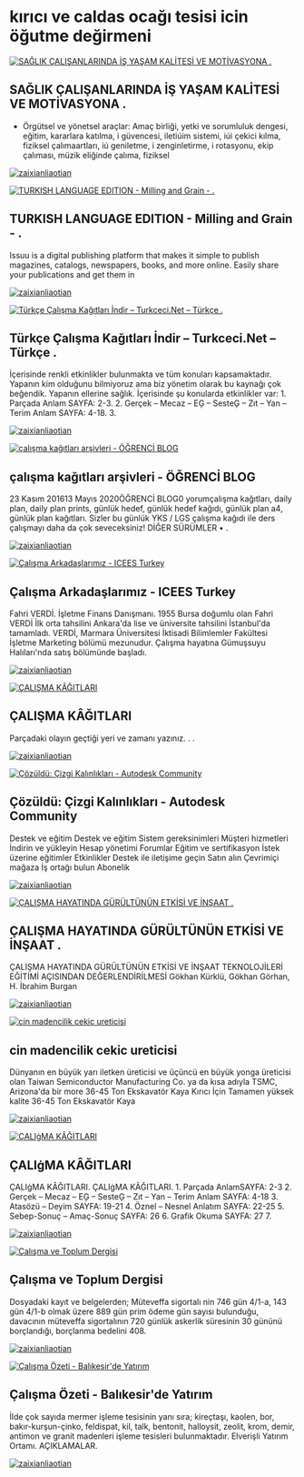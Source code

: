 # kırıcı ve caldas ocağı tesisi icin öğutme değirmeni
<a href="https://mnn.zoosnet.net/LR/Chatpre.aspx?id=MNN94995150&p=https://topgrinding.com/" target="_blank">![SAĞLIK ÇALIŞANLARINDA İŞ YAŞAM KALİTESİ VE MOTİVASYONA .](https://github.com/technlg/images/blob/main/19.jpg)</a>
## SAĞLIK ÇALIŞANLARINDA İŞ YAŞAM KALİTESİ VE MOTİVASYONA .
- Örgütsel ve yönetsel araçlar: Amaç birliği, yetki ve sorumluluk dengesi, eğitim, kararlara katılma, i güvencesi, iletiúim sistemi, iúi çekici kılma, fiziksel çalımaartları, iú geniletme, i zenginletirme, i rotasyonu, ekip çalıması, müzik eliğinde çalıma, fiziksel
<a href="https://mnn.zoosnet.net/LR/Chatpre.aspx?id=MNN94995150&p=https://topgrinding.com/" target="_blank"><img src="https://github.com/technlg/images/raw/main/chat11.jpg" alt="zaixianliaotian"/></a><a href="//whatsapp.shibangsoft.com/WhatsApp.php" ><img src="https://github.com/technlg/images/raw/main/chat11.png" alt=""></a>
<a href="https://mnn.zoosnet.net/LR/Chatpre.aspx?id=MNN94995150&p=https://topgrinding.com/" target="_blank">![TURKISH LANGUAGE EDITION - Milling and Grain - .](https://github.com/technlg/images/blob/main/62.jpg)</a>
## TURKISH LANGUAGE EDITION - Milling and Grain - .
Issuu is a digital publishing platform that makes it simple to publish magazines, catalogs, newspapers, books, and more online. Easily share your publications and get them in 
<a href="https://mnn.zoosnet.net/LR/Chatpre.aspx?id=MNN94995150&p=https://topgrinding.com/" target="_blank"><img src="https://github.com/technlg/images/raw/main/chat11.jpg" alt="zaixianliaotian"/></a><a href="//whatsapp.shibangsoft.com/WhatsApp.php" ><img src="https://github.com/technlg/images/raw/main/chat11.png" alt=""></a>
<a href="https://mnn.zoosnet.net/LR/Chatpre.aspx?id=MNN94995150&p=https://topgrinding.com/" target="_blank">![Türkçe Çalışma Kağıtları İndir – Turkceci.Net – Türkçe .](https://github.com/technlg/images/blob/main/35.jpg)</a>
## Türkçe Çalışma Kağıtları İndir – Turkceci.Net – Türkçe .
İçerisinde renkli etkinlikler bulunmakta ve tüm konuları kapsamaktadır. Yapanın kim olduğunu bilmiyoruz ama biz yönetim olarak bu kaynağı çok beğendik. Yapanın ellerine sağlık. İçerisinde şu konularda etkinlikler var: 1. Parçada Anlam SAYFA: 2-3. 2. Gerçek – Mecaz – EĢ – SesteĢ – Zıt – Yan – Terim Anlam SAYFA: 4-18. 3.
<a href="https://mnn.zoosnet.net/LR/Chatpre.aspx?id=MNN94995150&p=https://topgrinding.com/" target="_blank"><img src="https://github.com/technlg/images/raw/main/chat11.jpg" alt="zaixianliaotian"/></a><a href="//whatsapp.shibangsoft.com/WhatsApp.php" ><img src="https://github.com/technlg/images/raw/main/chat11.png" alt=""></a>
<a href="https://mnn.zoosnet.net/LR/Chatpre.aspx?id=MNN94995150&p=https://topgrinding.com/" target="_blank">![çalışma kağıtları arşivleri - ÖĞRENCİ BLOG](https://github.com/technlg/images/blob/main/17.jpg)</a>
## çalışma kağıtları arşivleri - ÖĞRENCİ BLOG
23 Kasım 201613 Mayıs 2020ÖĞRENCİ BLOG0 yorumçalışma kağıtları, daily plan, daily plan prints, günlük hedef, günlük hedef kağıdı, günlük plan a4, günlük plan kağıtları. Sizler bu günlük YKS / LGS çalışma kağıdı ile ders çalışmayı daha da çok seveceksiniz! DİĞER SÜRÜMLER • .
<a href="https://mnn.zoosnet.net/LR/Chatpre.aspx?id=MNN94995150&p=https://topgrinding.com/" target="_blank"><img src="https://github.com/technlg/images/raw/main/chat11.jpg" alt="zaixianliaotian"/></a><a href="//whatsapp.shibangsoft.com/WhatsApp.php" ><img src="https://github.com/technlg/images/raw/main/chat11.png" alt=""></a>
<a href="https://mnn.zoosnet.net/LR/Chatpre.aspx?id=MNN94995150&p=https://topgrinding.com/" target="_blank">![Çalışma Arkadaşlarımız - ICEES Turkey](https://github.com/technlg/images/blob/main/39.jpg)</a>
## Çalışma Arkadaşlarımız - ICEES Turkey
Fahri VERDİ. İşletme Finans Danışmanı. 1955 Bursa doğumlu olan Fahri VERDİ İlk orta tahsilini Ankara'da lise ve üniversite tahsilini İstanbul'da tamamladı. VERDİ, Marmara Üniversitesi İktisadi Bilimlemler Fakültesi İşletme Marketing bölümü mezunudur. Çalışma hayatına Gümuşsuyu Halıları'nda satış bölümünde başladı.
<a href="https://mnn.zoosnet.net/LR/Chatpre.aspx?id=MNN94995150&p=https://topgrinding.com/" target="_blank"><img src="https://github.com/technlg/images/raw/main/chat11.jpg" alt="zaixianliaotian"/></a><a href="//whatsapp.shibangsoft.com/WhatsApp.php" ><img src="https://github.com/technlg/images/raw/main/chat11.png" alt=""></a>
<a href="https://mnn.zoosnet.net/LR/Chatpre.aspx?id=MNN94995150&p=https://topgrinding.com/" target="_blank">![ÇALIŞMA KÂĞITLARI](https://github.com/technlg/images/blob/main/1.jpg)</a>
## ÇALIŞMA KÂĞITLARI
Parçadaki olayın geçtiği yeri ve zamanı yazınız. . .
<a href="https://mnn.zoosnet.net/LR/Chatpre.aspx?id=MNN94995150&p=https://topgrinding.com/" target="_blank"><img src="https://github.com/technlg/images/raw/main/chat11.jpg" alt="zaixianliaotian"/></a><a href="//whatsapp.shibangsoft.com/WhatsApp.php" ><img src="https://github.com/technlg/images/raw/main/chat11.png" alt=""></a>
<a href="https://mnn.zoosnet.net/LR/Chatpre.aspx?id=MNN94995150&p=https://topgrinding.com/" target="_blank">![Çözüldü: Çizgi Kalınlıkları - Autodesk Community](https://github.com/technlg/images/blob/main/47.jpg)</a>
## Çözüldü: Çizgi Kalınlıkları - Autodesk Community
Destek ve eğitim Destek ve eğitim Sistem gereksinimleri Müşteri hizmetleri İndirin ve yükleyin Hesap yönetimi Forumlar Eğitim ve sertifikasyon İstek üzerine eğitimler Etkinlikler Destek ile iletişime geçin Satın alın Çevrimiçi mağaza İş ortağı bulun Abonelik
<a href="https://mnn.zoosnet.net/LR/Chatpre.aspx?id=MNN94995150&p=https://topgrinding.com/" target="_blank"><img src="https://github.com/technlg/images/raw/main/chat11.jpg" alt="zaixianliaotian"/></a><a href="//whatsapp.shibangsoft.com/WhatsApp.php" ><img src="https://github.com/technlg/images/raw/main/chat11.png" alt=""></a>
<a href="https://mnn.zoosnet.net/LR/Chatpre.aspx?id=MNN94995150&p=https://topgrinding.com/" target="_blank">![ÇALIŞMA HAYATINDA GÜRÜLTÜNÜN ETKİSİ VE İNŞAAT .](https://github.com/technlg/images/blob/main/5.jpg)</a>
## ÇALIŞMA HAYATINDA GÜRÜLTÜNÜN ETKİSİ VE İNŞAAT .
ÇALIŞMA HAYATINDA GÜRÜLTÜNÜN ETKİSİ VE İNŞAAT TEKNOLOJİLERİ EĞİTİMİ AÇISINDAN DEĞERLENDİRİLMESİ Gökhan Kürklü, Gökhan Görhan, H. İbrahim Burgan
<a href="https://mnn.zoosnet.net/LR/Chatpre.aspx?id=MNN94995150&p=https://topgrinding.com/" target="_blank"><img src="https://github.com/technlg/images/raw/main/chat11.jpg" alt="zaixianliaotian"/></a><a href="//whatsapp.shibangsoft.com/WhatsApp.php" ><img src="https://github.com/technlg/images/raw/main/chat11.png" alt=""></a>
<a href="https://mnn.zoosnet.net/LR/Chatpre.aspx?id=MNN94995150&p=https://topgrinding.com/" target="_blank">![cin madencilik cekic ureticisi](https://github.com/technlg/images/blob/main/61.jpg)</a>
## cin madencilik cekic ureticisi
Dünyanın en büyük yarı iletken üreticisi ve üçüncü en büyük yonga üreticisi olan Taiwan Semiconductor Manufacturing Co. ya da kısa adıyla TSMC, Arizona'da bir more 36-45 Ton Ekskavatör Kaya Kırıcı İçin Tamamen yüksek kalite 36-45 Ton Ekskavatör Kaya 
<a href="https://mnn.zoosnet.net/LR/Chatpre.aspx?id=MNN94995150&p=https://topgrinding.com/" target="_blank"><img src="https://github.com/technlg/images/raw/main/chat11.jpg" alt="zaixianliaotian"/></a><a href="//whatsapp.shibangsoft.com/WhatsApp.php" ><img src="https://github.com/technlg/images/raw/main/chat11.png" alt=""></a>
<a href="https://mnn.zoosnet.net/LR/Chatpre.aspx?id=MNN94995150&p=https://topgrinding.com/" target="_blank">![ÇALIġMA KÂĞITLARI](https://github.com/technlg/images/blob/main/66.jpg)</a>
## ÇALIġMA KÂĞITLARI
ÇALIġMA KÂĞITLARI. ÇALIġMA KÂĞITLARI. 1. Parçada AnlamSAYFA: 2-3 2. Gerçek – Mecaz – EĢ – SesteĢ – Zıt – Yan – Terim Anlam SAYFA: 4-18 3. Atasözü – Deyim SAYFA: 19-21 4. Öznel – Nesnel Anlatım SAYFA: 22-25 5. Sebep-Sonuç – Amaç-Sonuç SAYFA: 26 6. Grafik Okuma SAYFA: 27 7.
<a href="https://mnn.zoosnet.net/LR/Chatpre.aspx?id=MNN94995150&p=https://topgrinding.com/" target="_blank"><img src="https://github.com/technlg/images/raw/main/chat11.jpg" alt="zaixianliaotian"/></a><a href="//whatsapp.shibangsoft.com/WhatsApp.php" ><img src="https://github.com/technlg/images/raw/main/chat11.png" alt=""></a>
<a href="https://mnn.zoosnet.net/LR/Chatpre.aspx?id=MNN94995150&p=https://topgrinding.com/" target="_blank">![Çalışma ve Toplum Dergisi](https://github.com/technlg/images/blob/main/20.jpg)</a>
## Çalışma ve Toplum Dergisi
Dosyadaki kayıt ve belgelerden; Müteveffa sigortalı nin 746 gün 4/1-a, 143 gün 4/1-b olmak üzere 889 gün prim ödeme gün sayısı bulunduğu, davacının müteveffa sigortalının 720 günlük askerlik süresinin 30 gününü borçlandığı, borçlanma bedelini 408.
<a href="https://mnn.zoosnet.net/LR/Chatpre.aspx?id=MNN94995150&p=https://topgrinding.com/" target="_blank"><img src="https://github.com/technlg/images/raw/main/chat11.jpg" alt="zaixianliaotian"/></a><a href="//whatsapp.shibangsoft.com/WhatsApp.php" ><img src="https://github.com/technlg/images/raw/main/chat11.png" alt=""></a>
<a href="https://mnn.zoosnet.net/LR/Chatpre.aspx?id=MNN94995150&p=https://topgrinding.com/" target="_blank">![Çalışma Özeti - Balıkesir'de Yatırım](https://github.com/technlg/images/blob/main/35.jpg)</a>
## Çalışma Özeti - Balıkesir'de Yatırım
İlde çok sayıda mermer işleme tesisinin yanı sıra; kireçtaşı, kaolen, bor, bakır-kurşun-çinko, feldispat, kil, talk, bentonit, halloysit, zeolit, krom, demir, antimon ve granit madenleri işleme tesisleri bulunmaktadır. Elverişli Yatırım Ortamı. AÇIKLAMALAR.
<a href="https://mnn.zoosnet.net/LR/Chatpre.aspx?id=MNN94995150&p=https://topgrinding.com/" target="_blank"><img src="https://github.com/technlg/images/raw/main/chat11.jpg" alt="zaixianliaotian"/></a><a href="//whatsapp.shibangsoft.com/WhatsApp.php" ><img src="https://github.com/technlg/images/raw/main/chat11.png" alt=""></a>
